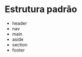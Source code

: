 # Estrutura padrão

* header  <!-- Para criar cabeçalho                                                          -->
* nav     <!-- Para naveção dentro do seu site                                               -->
* main    <!-- Conteúdo principal da página                                                  -->
* aside   <!-- Para a barra lateral (geralmente usada para ADs)                              -->
* section <!-- Para criar seções no seu site, como um shoopping, cada loja é uma seção       -->
* footer  <!-- Para o rodapé da página, a parte de baixo                                     -->

